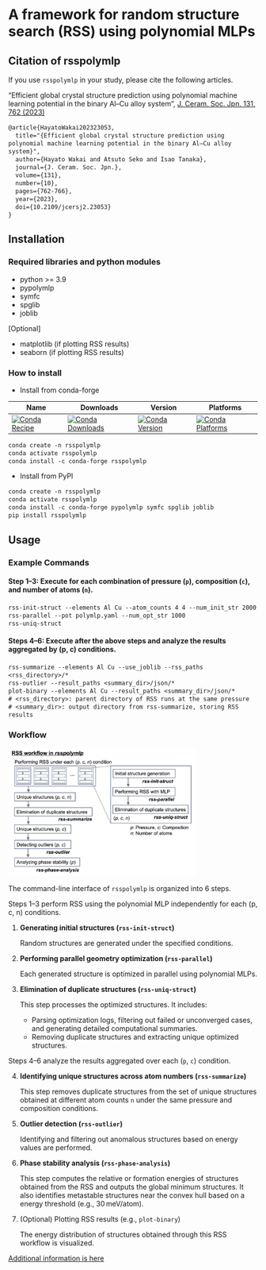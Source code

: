 # A framework for random structure search (RSS) using polynomial MLPs

## Citation of rsspolymlp

If you use `rsspolymlp` in your study, please cite the following articles.

“Efficient global crystal structure prediction using polynomial machine learning potential in the binary Al–Cu alloy system”, [J. Ceram. Soc. Jpn. 131, 762 (2023)](https://www.jstage.jst.go.jp/article/jcersj2/131/10/131_23053/_article/-char/ja/)
```
@article{HayatoWakai202323053,
  title="{Efficient global crystal structure prediction using polynomial machine learning potential in the binary Al–Cu alloy system}",
  author={Hayato Wakai and Atsuto Seko and Isao Tanaka},
  journal={J. Ceram. Soc. Jpn.},
  volume={131},
  number={10},
  pages={762-766},
  year={2023},
  doi={10.2109/jcersj2.23053}
}
```

## Installation

### Required libraries and python modules

- python >= 3.9
- pypolymlp
- symfc
- spglib
- joblib

[Optional]
- matplotlib (if plotting RSS results)
- seaborn (if plotting RSS results)

### How to install
- Install from conda-forge

| Name | Downloads | Version | Platforms |
| --- | --- | --- | --- |
| [![Conda Recipe](https://img.shields.io/badge/recipe-rsspolymlp-green.svg)](https://anaconda.org/conda-forge/rsspolymlp) | [![Conda Downloads](https://img.shields.io/conda/dn/conda-forge/rsspolymlp.svg)](https://anaconda.org/conda-forge/rsspolymlp) | [![Conda Version](https://img.shields.io/conda/vn/conda-forge/rsspolymlp.svg)](https://anaconda.org/conda-forge/rsspolymlp) | [![Conda Platforms](https://img.shields.io/conda/pn/conda-forge/rsspolymlp.svg)](https://anaconda.org/conda-forge/rsspolymlp) |

```shell
conda create -n rsspolymlp
conda activate rsspolymlp
conda install -c conda-forge rsspolymlp
```

- Install from PyPI
```shell
conda create -n rsspolymlp
conda activate rsspolymlp
conda install -c conda-forge pypolymlp symfc spglib joblib
pip install rsspolymlp
```

## Usage

### Example Commands

#### Step 1–3: Execute for each combination of pressure (`p`), composition (`c`), and number of atoms (`n`).
```shell
rss-init-struct --elements Al Cu --atom_counts 4 4 --num_init_str 2000
rss-parallel --pot polymlp.yaml --num_opt_str 1000
rss-uniq-struct
```

#### Steps 4–6: Execute after the above steps and analyze the results aggregated by (p, c) conditions.
```shell
rss-summarize --elements Al Cu --use_joblib --rss_paths <rss_directory>/*
rss-outlier --result_paths <summary_dir>/json/*
plot-binary --elements Al Cu --result_paths <summary_dir>/json/*
# <rss_directory>: parent directory of RSS runs at the same pressure
# <summary_dir>: output directory from rss-summarize, storing RSS results
```

### Workflow

<img src="docs/workflow.png" alt="single_plot" width="75%" />

The command-line interface of `rsspolymlp` is organized into 6 steps.

Steps 1–3 perform RSS using the polynomial MLP independently for each (p, c, n) conditions.

1. **Generating initial structures (`rss-init-struct`)**
   
   Random structures are generated under the specified conditions.

2. **Performing parallel geometry optimization (`rss-parallel`)**
   
   Each generated structure is optimized in parallel using polynomial MLPs.

3. **Elimination of duplicate structures (`rss-uniq-struct`)**
   
   This step processes the optimized structures. It includes:

   * Parsing optimization logs, filtering out failed or unconverged cases, and generating detailed computational summaries.
   * Removing duplicate structures and extracting unique optimized structures.
  
Steps 4–6 analyze the results aggregated over each (`p`, `c`) condition.

4. **Identifying unique structures across atom numbers (`rss-summarize`)**
   
   This step removes duplicate structures from the set of unique structures obtained at different atom counts `n` under the same pressure and composition conditions.

5. **Outlier detection (`rss-outlier`)**
   
   Identifying and filtering out anomalous structures based on energy values are performed.

6. **Phase stability analysis (`rss-phase-analysis`)**

   This step computes the relative or formation energies of structures obtained from the RSS and outputs the global minimum structures. It also identifies metastable structures near the convex hull based on a energy threshold (e.g., 30 meV/atom).

7. (Optional) Plotting RSS results (e.g., `plot-binary`)
   
   The energy distribution of structures obtained through this RSS workflow is visualized.

[Additional information is here](docs/rss.md)